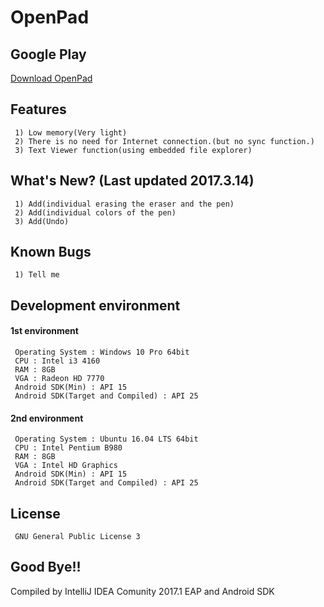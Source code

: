 # OpenPad
## Google Play
[Download OpenPad](https://play.google.com/store/apps/details?id=com.eskeptor.openTextViewer)
## Features
```
 1) Low memory(Very light)
 2) There is no need for Internet connection.(but no sync function.)
 3) Text Viewer function(using embedded file explorer)
```
## What's New? (Last updated 2017.3.14)
```
 1) Add(individual erasing the eraser and the pen)
 2) Add(individual colors of the pen)
 3) Add(Undo)
```
## Known Bugs
```
 1) Tell me
```
## Development environment
#### 1st environment
```
 Operating System : Windows 10 Pro 64bit
 CPU : Intel i3 4160
 RAM : 8GB
 VGA : Radeon HD 7770
 Android SDK(Min) : API 15
 Android SDK(Target and Compiled) : API 25
```
#### 2nd environment
```
 Operating System : Ubuntu 16.04 LTS 64bit
 CPU : Intel Pentium B980
 RAM : 8GB
 VGA : Intel HD Graphics
 Android SDK(Min) : API 15
 Android SDK(Target and Compiled) : API 25
```
## License
```
 GNU General Public License 3
```
## Good Bye!!
Compiled by IntelliJ IDEA Comunity 2017.1 EAP and Android SDK
